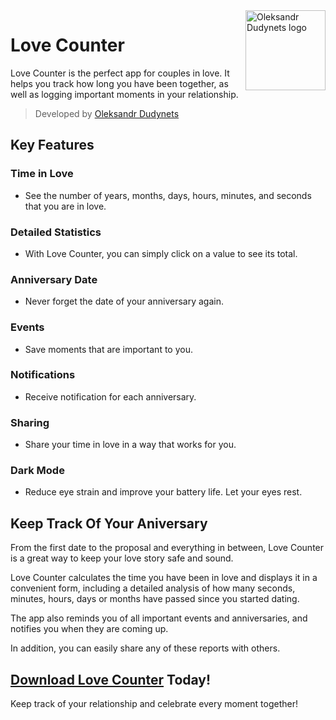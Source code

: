 <a href="https://github.com/dudynets/Programming-2022">
  <img align="right" src="https://lovecounter.pp.ua/assets/icons/logo.png" alt="Oleksandr Dudynets logo" width="128"/>
</a>

# Love Counter
Love Counter is the perfect app for couples in love. It helps you track how long you have been together, as well as logging important moments in your relationship.

> Developed by [Oleksandr Dudynets](https://dudynets.pp.ua)

## Key Features

### Time in Love
- See the number of years, months, days, hours, minutes, and seconds that you are in love.

### Detailed Statistics
- With Love Counter, you can simply click on a value to see its total.

### Anniversary Date
- Never forget the date of your anniversary again.

### Events
- Save moments that are important to you.

### Notifications
- Receive notification for each anniversary.

### Sharing
- Share your time in love in a way that works for you.

### Dark Mode
- Reduce eye strain and improve your battery life. Let your eyes rest.


## Keep Track Of Your Aniversary

From the first date to the proposal and everything in between, Love Counter is a great way to keep your love story safe and sound.

Love Counter calculates the time you have been in love and displays it in a convenient form, including a detailed analysis of how many seconds, minutes, hours, days or months have passed since you started dating.

The app also reminds you of all important events and anniversaries, and notifies you when they are coming up.

In addition, you can easily share any of these reports with others.


## [Download Love Counter](https://get.lovecounter.pp.ua) Today!

Keep track of your relationship and celebrate every moment together!


